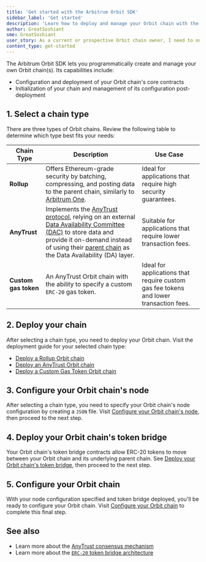 ```yaml
---
title: 'Get started with the Arbitrum Orbit SDK'
sidebar_label: 'Get started'
description: 'Learn how to deploy and manage your Orbit chain with the Arbitrum Orbit SDK.'
author: GreatSoshiant
sme: GreatSoshiant
user_story: As a current or prospective Orbit chain owner, I need to onboard into the Orbit SDK by understanding the available onboarding paths, and how to select the path that meets my needs.
content_type: get-started
---
```


The Arbitrum Orbit SDK lets you programmatically create and manage your own Orbit chain(s). Its capabilities include:

- Configuration and deployment of your Orbit chain's core contracts
- Initialization of your chain and management of its configuration post-deployment

## 1. Select a chain type

There are three types of Orbit chains. Review the following table to determine which type best fits your needs:

| Chain Type           | Description                                                                                                                                                                                                                                                                                                                                                           | Use Case                                                                              |
| -------------------- | --------------------------------------------------------------------------------------------------------------------------------------------------------------------------------------------------------------------------------------------------------------------------------------------------------------------------------------------------------------------- | ------------------------------------------------------------------------------------- |
| **Rollup**           | Offers Ethereum-grade security by batching, compressing, and posting data to the parent chain, similarly to [Arbitrum One](https://arbitrum.io/).                                                                                                                                                                                                                     | Ideal for applications that require high security guarantees.                         |
| **AnyTrust**         | Implements the [AnyTrust protocol](/how-arbitrum-works/08-anytrust-protocol.mdx), relying on an external [Data Availability Committee (DAC)](/intro/glossary#data-availability-committee-dac) to store data and provide it on-demand instead of using their [parent chain](https://docs.arbitrum.io/intro/glossary#parent-chain) as the Data Availability (DA) layer. | Suitable for applications that require lower transaction fees.                        |
| **Custom gas token** | An AnyTrust Orbit chain with the ability to specify a custom `ERC-20` gas token.                                                                                                                                                                                                                                                                                      | Ideal for applications that require custom gas fee tokens and lower transaction fees. |

## 2. Deploy your chain

After selecting a chain type, you need to deploy your Orbit chain. Visit the deployment guide for your selected chain type:

- [Deploy a Rollup Orbit chain](/launch-orbit-chain/03-deploy-an-orbit-chain/02-deploying-rollup-chain.md)
- [Deploy an AnyTrust Orbit chain](/launch-orbit-chain/03-deploy-an-orbit-chain/03-deploying-anytrust-chain.md)
- [Deploy a Custom Gas Token Orbit chain](/launch-orbit-chain/03-deploy-an-orbit-chain/04-deploying-custom-gas-token-chain.md)

## 3. Configure your Orbit chain's node

After selecting a chain type, you need to specify your Orbit chain's node configuration by creating a `JSON` file. Visit [Configure your Orbit chain's node](/launch-orbit-chain/how-tos/orbit-sdk-preparing-node-config.md), then proceed to the next step.

## 4. Deploy your Orbit chain's token bridge

Your Orbit chain's token bridge contracts allow ERC-20 tokens to move between your Orbit chain and its underlying parent chain. See [Deploy your Orbit chain's token bridge](/launch-orbit-chain/03-deploy-an-orbit-chain/05-deploying-token-bridge.md), then proceed to the next step.

## 5. Configure your Orbit chain

With your node configuration specified and token bridge deployed, you'll be ready to configure your Orbit chain. Visit [Configure your Orbit chain](/launch-orbit-chain/03-deploy-an-orbit-chain/01-configuring-orbit-chain.md) to complete this final step.


## See also

- Learn more about the [AnyTrust consensus mechanism](/how-arbitrum-works/08-anytrust-protocol.mdx)
- Learn more about the [`ERC-20` token bridge architecture](/build-decentralized-apps/token-bridging/03-token-bridge-erc20.mdx)
